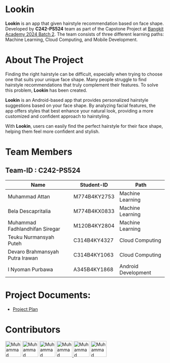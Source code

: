 
# Lookin

**Lookin** is an app that given hairstyle recommendation based on face shape. Developed by **C242-PS524** team as part of the Capstone Project at [Bangkit Academy 2024 Batch 2](https://bangkit.academy). The team consists of three different learning paths: Machine Learning, Cloud Computing, and Mobile Development.

# About The Project

Finding the right hairstyle can be difficult, especially when trying to choose one that suits your unique face shape. Many people struggle to find hairstyle recommendations that truly complement their features. To solve this problem, **Lookin** has been created.

**Lookin** is an Android-based app that provides personalized hairstyle suggestions based on your face shape. By analyzing facial features, the app offers styles that best enhance your natural look, providing a more customized and confident approach to hairstyling.

With **Lookin**, users can easily find the perfect hairstyle for their face shape, helping them feel more confident and stylish.

# Team Members

## Team-ID : C242-PS524


| Name                  | Student-ID  | Path                |
| --------------------- | ----------- | ------------------- | 
| Muhammad Attan   | M774B4KY2753 | Machine Learning    | 
| Bela Descapritalia        | M774B4KX0833 | Machine Learning    |
| Muhammad Fadhlandhifan Siregar | M120B4KY2804 | Machine Learning     |
| Teuku Nurmansyah Puteh   | C314B4KY4327 | Cloud Computing     |
| Devaro Brahmansyah Putra Irawan    | C314B4KY1063 | Cloud Computing |
| I Nyoman Purbawa   | A345B4KY1868 | Android Development |



# Project Documents:
- [Project Plan](https://docs.google.com/document/d/1ipbvaAsDLPsa8rqPz5sVMGLduH_iPsrmaVOPlWUekHU/edit?usp=sharing)

# Contributors

<a href="https://github.com/attmhd"><img src="https://github.com/attmhd.png" width="50" height="50" alt="Muhammad Attan"></a>
<a href="https://github.com/nyoman-purbawa"><img src="https://github.com/nyoman-purbawa.png" width="50" height="50" alt="Muhammad Attan"></a>
<a href="https://github.com/devazee"><img src="https://github.com/devazee.png" width="50" height="50" alt="Muhammad Attan"></a>
<a href="https://github.com/D4rkWizard"><img src="https://github.com/D4rkWizard.png" width="50" height="50" alt="Muhammad Attan">
</a><a href="https://github.com/beladesca"><img src="https://github.com/beladesca.png" width="50" height="50" alt="Muhammad Attan"></a>
<a href="https://github.com/Fadhlan0309"><img src="https://github.com/Fadhlan0309.png" width="50" height="50" alt="Muhammad Attan"></a>